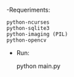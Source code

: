 -Requeriments:

	python-ncurses
	python-sqlite3
	python-imaging (PIL)
	python-opencv
	
- Run:

	python main.py
